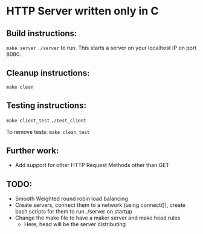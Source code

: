 # HTTP Server written only in C 

## Build instructions: 
`make server`
`./server` to run. 
This starts a server on your localhost IP on port 8080.

## Cleanup instructions: 
`make clean`

## Testing instructions:
`make client_test`
`./test_client`

To remove tests: 
`make clean_test`

## Further work: 
* Add support for other HTTP Request Methods other than GET 

## TODO:
* Smooth Weighted round robin load balancing
* Create servers, connect them to a network (using connect()), create bash scripts for them to run ./server on startup 
* Change the make file to have a maker server and make head rules 
    * Here, head will be the server distributing
